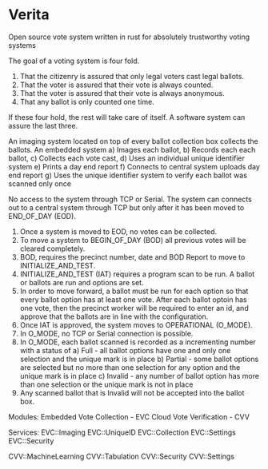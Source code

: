 # Verita
Open source vote system written in rust for absolutely trustworthy voting systems

The goal of a voting system is four fold. 
1) That the citizenry is assured that only legal voters cast legal ballots.
2) That the voter is assured that their vote is always counted.
3) That the voter is assured that their vote is always anonymous.
4) That any ballot is only counted one time. 

If these four hold, the rest will take care of itself. 
A software system can assure the last three. 

An imaging system located on top of every ballot collection box collects the ballots. 
An embedded system 
  a) Images each ballot, 
  b) Records each each ballot, 
  c) Collects each vote cast, 
  d) Uses an individual unique identifier system
  e) Prints a day end report
  f) Connects to central system uploads day end report
  g) Uses the unique identifier system to verify each ballot was scanned only once

No access to the system through TCP or Serial. 
The system can connects out to a central system through TCP but only after it has been moved to END_OF_DAY (EOD). 
1) Once a system is moved to EOD, no votes can be collected.
2) To move a system to BEGIN_OF_DAY (BOD) all previous votes will be cleared completely.
3) BOD, requires the precinct number, date and BOD Report to move to INITIALIZE_AND_TEST. 
4) INITIALIZE_AND_TEST (IAT) requires a program scan to be run. A ballot or ballots are run and options are set. 
5) In order to move forward, a ballot must be run for each option so that every ballot option has at least one vote. After each ballot optoin has one vote, then the precinct worker will be required to enter an id, and approve that the ballots are in line with the configuration.
6) Once IAT is approved, the system moves to OPERATIONAL (O_MODE). 
7) In O_MODE, no TCP or Serial connection is possible. 
8) In O_MODE, each ballot scanned is recorded as a incrementing number with a status of
  a) Full - all ballot options have one and only one selection and the unique mark is in place
  b) Partial - some ballot options are selected but no more than one selection for any option and the unique mark is in place
  c) Invalid - any number of ballot option has more than one selection or the unique mark is not in place
9) Any scanned ballot that is Invalid will not be accepted into the ballot box. 

Modules:
Embedded Vote Collection - EVC
Cloud Vote Verification - CVV

Services:
EVC::Imaging
EVC::UniqueID
EVC::Collection
EVC::Settings
EVC::Security

CVV::MachineLearning
CVV::Tabulation
CVV::Security
CVV::Settings

